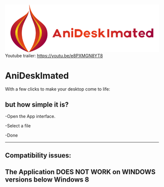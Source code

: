 ![alt text](https://raw.githubusercontent.com/Blastd/AniDeskImated/master/Project%20Files/Assets/Icons/Icon-Small.png)
Youtube trailer: https://youtu.be/e8PXMGN8YT8

# AniDeskImated
With a few clicks to make your desktop come to life:

but how simple it is?
----------------------------------------------------------------------------------------

-Open the App interface.

-Select a file

-Done

_____________________
Compatibility issues:
------------------------------------------------------------------    
The Application DOES NOT WORK on WINDOWS versions below Windows 8
------------------------------------------------------------------
